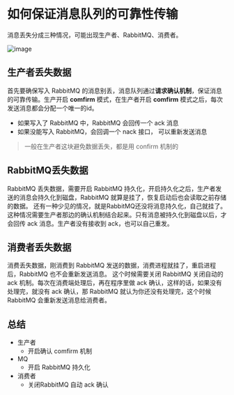 # 如何保证消息队列的可靠性传输

消息丢失分成三种情况，可能出现生产者、RabbitMQ、消费者。

![image](https://user-images.githubusercontent.com/11553237/169221871-78671b15-1834-43e9-b59b-087e2f03ad12.png)

## 生产者丢失数据
首先要确保写入 RabbitMQ 的消息别丢，消息队列通过**请求确认机制**，保证消息的可靠传输。生产开启 **comfirm** 模式，在生产者开启 **comfirm** 模式之后，每次发送消息都会分配一个唯一的id。
* 如果写入了 RabbitMQ 中，RabbitMQ 会回传一个 ack 消息
* 如果没能写入 RabbitMQ，会回调一个 nack 接口， 可以重新发送消息

> 一般在生产者这块避免数据丢失，都是用 confirm 机制的

## RabbitMQ丢失数据
RabbitMQ 丢失数据，需要开启 RabbitMQ 持久化，开启持久化之后，生产者发送的消息会持久化到磁盘，RabbitMQ 就算是挂了，恢复启动后也会读取之前存储的数据。
还有一种少见的情况，就是RabbitMQ还没将消息持久化，自己就挂了。这种情况需要生产者那边的确认机制结合起来。只有消息被持久化到磁盘以后，才会回传 ack 消息。生产者没有接收到 ack，也可以自己重发。

## 消费者丢失数据
消费丢失数据，刚消费到 RabbitMQ 发送的数据，消费进程就挂了，重启进程后，RabbitMQ 也不会重新发送消息。
这个时候需要关闭 RabbitMQ  关闭自动的 ack 机制。每次在消费端处理后，再在程序里做 ack 确认，这样的话，如果没有处理完，就没有 ack 确认，那 RabbitMQ 就认为你还没有处理完，这个时候 RabbitMQ 会重新发送消息给消费者。

## 总结
* 生产者
  * 开启确认 comfirm 机制
* MQ
  * 开启 RabbitMQ  持久化
* 消费者
  *  关闭RabbitMQ  自动 ack 确认
 
